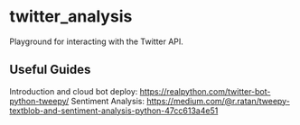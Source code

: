 # twitter_analysis
Playground for interacting with the Twitter API.

## Useful Guides

Introduction and cloud bot deploy: https://realpython.com/twitter-bot-python-tweepy/
Sentiment Analysis: https://medium.com/@r.ratan/tweepy-textblob-and-sentiment-analysis-python-47cc613a4e51
